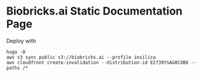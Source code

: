 # Biobricks.ai Static Documentation Page

Deploy with

```
hugo -D
aws s3 sync public s3://biobricks.ai --profile insilica
aws cloudfront create-invalidation --distribution-id E2739YSAG8CXB8 --paths /*
```

